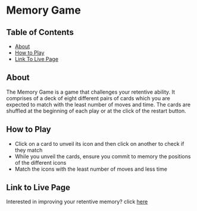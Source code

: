 # Memory Game

## Table of Contents

* [About](#About)
* [How to Play](#Howtoplay)
* [Link To Live Page](#linktolivepage)

## About

The Memory Game is a game that challenges your retentive ability. It comprises of a deck of eight different pairs of cards which you are expected to match with the least number of moves and time. The cards are shuffled at the beginning of each play or at the click of the restart button.

## How to Play

* Click on a card to unveil its icon and then click on another to check if they match
* While you unveil the cards, ensure you commit to memory the positions of the different icons
* Match the icons with the least number of moves and less time

## Link to Live Page

Interested in improving your retentive memory? click [here](http://FrancesAkor.github.io/)
